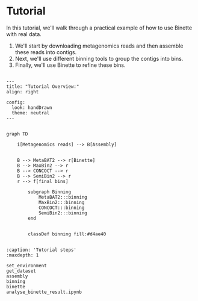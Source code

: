 
# Tutorial 

In this tutorial, we'll walk through a practical example of how to use Binette with real data.

  1. We'll start by downloading metagenomics reads and then assemble these reads into contigs.
  2. Next, we'll use different binning tools to group the contigs into bins.
  3. Finally, we'll use Binette to refine these bins.

```{mermaid}

--- 
title: "Tutorial Overview:"
align: right

config:
  look: handDrawn
  theme: neutral
---


graph TD

    i[Metagenomics reads] --> B[Assembly]


    B --> MetaBAT2 --> r[Binette]
    B --> MaxBin2 --> r
    B --> CONCOCT --> r
    B --> SemiBin2 --> r
    r --> f[final bins]
    
        subgraph Binning
            MetaBAT2:::binning
            MaxBin2:::binning
            CONCOCT:::binning
            SemiBin2:::binning
        end

            
        classDef binning fill:#d4ae40


```


```{toctree}
:caption: 'Tutorial steps'
:maxdepth: 1

set_environment
get_dataset
assembly
binning
binette
analyse_binette_result.ipynb
```


<!-- 
```{include} ./set_env_and_get_data.md
```



```{include} ./assembly.md
```

```{include} ./binning.md
```

```{include} ./binette.md
```

```{include} ./analyse_binette_result.ipynb
``` -->


<!-- ### Compare binette results with intial bins



## Compare Binette and Das Tool 


### Run Das Tool 


### Compare binette results with intial bins


 -->
